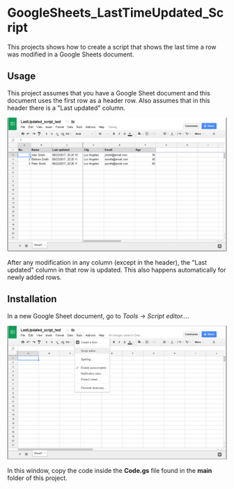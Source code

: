 # GoogleSheets_LastTimeUpdated_Script

This projects shows how to create a script that shows the last time a row was modified in a Google Sheets document.

## Usage

This project assumes that you have a Google Sheet document and this document uses the first row as a header row. Also assumes that in this header there is a "Last updated" column.

![example](/images/demo.gif?raw=true)

After any modification in any column (except in the header), the "Last updated" column in that row is updated. This also happens automatically for newly added rows.

## Installation 

In a new Google Sheet document, go to *Tools* -> *Script editor...*.

![install01](/images/pic04.png?raw=true)

In this window, copy the code inside the **Code.gs** file found in the **main** folder of this project.

